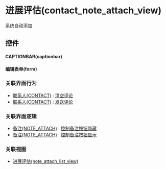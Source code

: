 # 进展评估(contact_note_attach_view)  <!-- {docsify-ignore-all} -->


系统自动添加



## 控件
#### CAPTIONBAR(captionbar)
#### 编辑表单(form)


### 关联界面行为
  * [联系人(CONTACT)](module/crm/contact) : [清空评论](module/crm/contact#界面行为)
  * [联系人(CONTACT)](module/crm/contact) : [发送评论](module/crm/contact#界面行为)

### 关联界面逻辑
  * [备注(NOTE_ATTACH)](module/crm/note_attach) : [控制备注按钮隐藏](module/crm/note_attach/uilogic/note_icon_hidden)
  * [备注(NOTE_ATTACH)](module/crm/note_attach) : [控制备注按钮显示](module/crm/note_attach/uilogic/note_icon_show)

### 关联视图
  * [进展评估(note_attach_list_view)](app/view/note_attach_list_view)

<script>
 const { createApp } = Vue
  createApp({
    data() {
      return {

      }
    }
  }).use(ElementPlus).mount('#app')
</script>